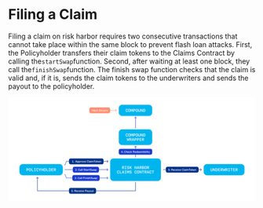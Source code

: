 # Filing a Claim

Filing a claim on risk harbor requires two consecutive transactions that cannot take place within the same block to prevent flash loan attacks. First, the Policyholder transfers their claim tokens to the Claims Contract by calling the`startSwap`function. Second, after waiting at least one block, they call the`finishSwap`function. The finish swap function checks that the claim is valid and, if it is, sends the claim tokens to the underwriters and sends the payout to the policyholder. 

![Claims Process](../.gitbook/assets/image%20%283%29.png)



